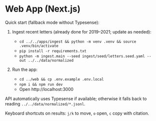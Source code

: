 # Web App (Next.js)

Quick start (fallback mode without Typesense):

1. Ingest recent letters (already done for 2019–2021; update as needed):
   - `cd ../../apps/ingest && python -m venv .venv && source .venv/bin/activate`
   - `pip install -r requirements.txt`
   - `python -m ingest.main --seed ingest/seed/letters.seed.yaml --out ../../data/normalized`

2. Run the app:
   - `cd ../web && cp .env.example .env.local`
   - `npm i && npm run dev`
   - Open http://localhost:3000

API automatically uses Typesense if available; otherwise it falls back to reading `../../data/normalized/*.jsonl`.

Keyboard shortcuts on results: `j/k` to move, `o` open, `c` copy with citation.

